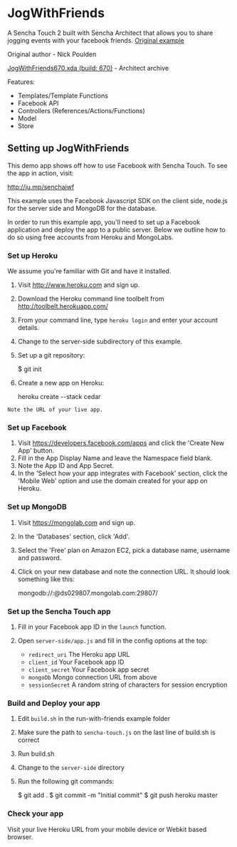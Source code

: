 JogWithFriends
================================

A Sencha Touch 2 built with Sencha Architect that allows you to share jogging events with your facebook friends.  [Original example](http://docs.sencha.com/touch/2-0/#!/example/jog-with-friends)

Original author - Nick Poulden

[JogWithFriends670.xda (build: 670)](https://github.com/downloads/SenchaArchitect/JogWithFriends/JogWithFriends670.xda) - Architect archive

Features:
- Templates/Template Functions
- Facebook API
- Controllers (References/Actions/Functions)
- Model
- Store


## Setting up JogWithFriends
This demo app shows off how to use Facebook with Sencha Touch. To see the app in action, visit:

http://ju.mp/senchajwf

This example uses the Facebook Javascript SDK on the client side, node.js for the server side and
MongoDB for the database.

In order to run this example app, you'll need to set up a Facebook application and deploy the app
to a public server. Below we outline how to do so using free accounts from Heroku and MongoLabs.

### Set up Heroku

We assume you're familiar with Git and have it installed.

  1. Visit http://www.heroku.com and sign up.
  2. Download the Heroku command line toolbelt from http://toolbelt.herokuapp.com/
  3. From your command line, type `heroku login` and enter your account details.
  4. Change to the server-side subdirectory of this example.
  5. Set up a git repository:

        $ git init

  6. Create a new app on Heroku:

        heroku create --stack cedar

    Note the URL of your live app.

### Set up Facebook

  1. Visit https://developers.facebook.com/apps and click the 'Create New App' button.
  2. Fill in the App Display Name and leave the Namespace field blank.
  3. Note the App ID and App Secret.
  4. In the 'Select how your app integrates with Facebook' section, click the 'Mobile Web' option
     and use the domain created for your app on Heroku.

### Set up MongoDB

  1. Visit https://mongolab.com and sign up.
  2. In the 'Databases' section, click 'Add'.
  3. Select the 'Free' plan on Amazon EC2, pick a database name, username and password.
  4. Click on your new database and note the connection URL. It should look something like this:

       mongodb://<user>:<password>@ds029807.mongolab.com:29807/<databaseName>

### Set up the Sencha Touch app

  1. Fill in your Facebook app ID in the `launch` function.
  2. Open `server-side/app.js` and fill in the config options at the top:

       - `redirect_uri`   The Heroku app URL
       - `client_id`      Your Facebook app ID
       - `client_secret`  Your Facebook app secret
       - `mongoDb`        Mongo connection URL from above
       - `sessionSecret`  A random string of characters for session encryption

### Build and Deploy your app

  1. Edit `build.sh` in the run-with-friends example folder
  2. Make sure the path to `sencha-touch.js` on the last line of build.sh is correct
  3. Run build.sh
  4. Change to the `server-side` directory
  5. Run the following git commands:

        $ git add .
        $ git commit -m "Initial commit"
        $ git push heroku master

### Check your app

Visit your live Heroku URL from your mobile device or Webkit based browser.